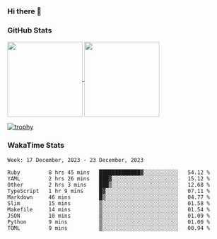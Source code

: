 ### Hi there 👋

### GitHub Stats

<a href="https://github.com/anuraghazra/github-readme-stats">
  <img align="center" height="170px" src="https://github-readme-stats.vercel.app/api/top-langs/?username=tksfjt1024&layout=compact&count_private=true&show_icons=true&show_icons=true&theme=graywhite" />
</a>
<a href="https://github.com/anuraghazra/github-readme-stats">
  <img align="center" height="170px" src="https://github-readme-stats.vercel.app/api?username=tksfjt1024&count_private=true&show_icons=true&show_icons=true&theme=graywhite" />
</a>

[![trophy](https://github-profile-trophy.vercel.app/?username=tksfjt1024)](https://github.com/ryo-ma/github-profile-trophy)

### WakaTime Stats

<!--START_SECTION:waka-->
```text
Week: 17 December, 2023 - 23 December, 2023

Ruby         8 hrs 45 mins   █████████████▓░░░░░░░░░░░   54.12 % 
YAML         2 hrs 26 mins   ███▓░░░░░░░░░░░░░░░░░░░░░   15.12 % 
Other        2 hrs 3 mins    ███▒░░░░░░░░░░░░░░░░░░░░░   12.68 % 
TypeScript   1 hr 9 mins     █▓░░░░░░░░░░░░░░░░░░░░░░░   07.11 % 
Markdown     46 mins         █▒░░░░░░░░░░░░░░░░░░░░░░░   04.77 % 
Slim         15 mins         ▒░░░░░░░░░░░░░░░░░░░░░░░░   01.58 % 
Makefile     14 mins         ▒░░░░░░░░░░░░░░░░░░░░░░░░   01.54 % 
JSON         10 mins         ▒░░░░░░░░░░░░░░░░░░░░░░░░   01.09 % 
Python       9 mins          ▒░░░░░░░░░░░░░░░░░░░░░░░░   01.00 % 
TOML         9 mins          ▒░░░░░░░░░░░░░░░░░░░░░░░░   00.94 % 
```
<!--END_SECTION:waka-->
